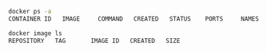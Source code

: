 
```bash
docker ps -a
CONTAINER ID   IMAGE     COMMAND   CREATED   STATUS    PORTS     NAMES
```

```bash
docker image ls
REPOSITORY   TAG       IMAGE ID   CREATED   SIZE
```

